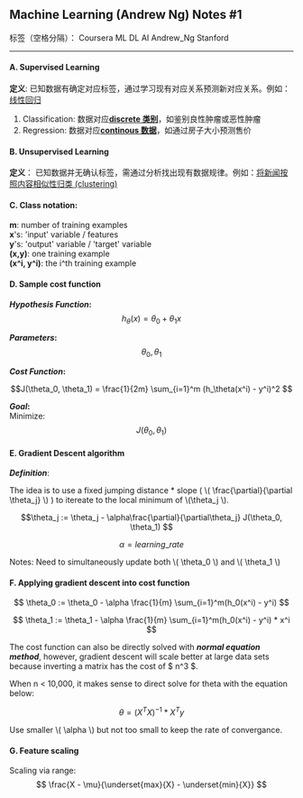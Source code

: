 ## Machine Learning (Andrew Ng) Notes #1

标签（空格分隔）： Coursera ML DL AI Andrew_Ng Stanford

---
#### A. Supervised Learning
**定义**: 已知数据有确定对应标签，通过学习现有对应关系预测新对应关系。例如：<u>线性回归</u>

1. Classification: 数据对应<u>**discrete 类别**</u>，如鉴别良性肿瘤或恶性肿瘤
2. Regression: 数据对应<u>**continous 数据**</u>，如通过房子大小预测售价

#### B. Unsupervised Learning
**定义**： 已知数据并无确认标签，需通过分析找出现有数据规律。例如：<u>将新闻按照内容相似性归类 (clustering)</u>

#### C. Class notation:
**m**: number of training examples  
**x**'s: 'input' variable / features  
**y**'s: 'output' variable / 'target' variable  
**(x,y)**: one training example  
**(x^i, y^i)**: the i^th training example



#### D. Sample cost function

**_Hypothesis Function_:** 
$$ h_\theta(x) = \theta_0 + \theta_1x $$

**_Parameters_:**  
$$\theta_0,  \theta_1$$

**_Cost Function_:**

$$J(\theta_0, \theta_1) = \frac{1}{2m} \sum_{i=1}^m (h_\theta(x^i) - y^i)^2 $$

**_Goal_:**  
Minimize: $$J(\theta_0, \theta_1) $$

#### E. Gradient Descent algorithm

**_Definition_**:

The idea is to use a fixed jumping distance * slope ( \\( \frac{\partial}{\partial \theta_j} \\) ) to itereate to the local minimum of \\(\theta_j \\). 

$$\theta_j := \theta_j - \alpha\frac{\partial}{\partial\theta_j} J(\theta_0, \theta_1) $$

$$ \alpha = learning\_rate $$

Notes: Need to simultaneously update both  \\( \theta_0 \\) and \\( \theta_1 \\)

#### F. Applying gradient descent into cost function

$$ \theta_0 := \theta_0 - \alpha \frac{1}{m} \sum_{i=1}^m(h_0(x^i) - y^i) $$

$$ \theta_1 := \theta_1 - \alpha \frac{1}{m} \sum_{i=1}^m(h_0(x^i) - y^i) * x^i $$

The cost function can also be directly solved with **_normal equation method_**, however, gradient descent will scale better at large data sets because inverting a matrix has the cost of $ n^3 $. 

When n < 10,000, it makes sense to direct solve for theta with the equation below:

$$ \theta = (X^TX)^{-1} * X^T y  $$

Use smaller \\( \alpha \\) but not too small to keep the rate of convergance.

#### G. Feature scaling
Scaling via range:
$$ \frac{X - \mu}{\underset{max}{X} - \underset{min}{X}} $$